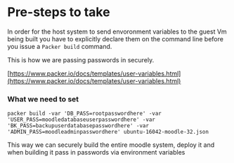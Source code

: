 # Pre-steps to take
In order for the host system to send envoronment variables to the guest Vm being built you have to explicitly declare them on the command line before you issue a ```Packer build``` command.

This is how we are passing passwords in securely.

[https://www.packer.io/docs/templates/user-variables.html](https://www.packer.io/docs/templates/user-variables.html)

### What we need to set
```packer build -var 'DB_PASS=rootpasswordhere' -var 'USER_PASS=moodledatabaseuserpasswordhere' -var 'BK_PASS=backupuserdatabasepasswordhere' -var 'ADMIN_PASS=moodleadminpasswordhere' ubuntu-16042-moodle-32.json```

This way we can securely build the entire moodle system, deploy it and when building it pass in passwords via environment variables